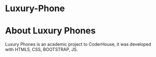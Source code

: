 # Luxury-Phone

<h1> About Luxury Phones </h1>
<p> Luxury Phones is an academic project to CoderHouse, it was developed with HTML5, CSS, BOOTSTRAP, JS. 
